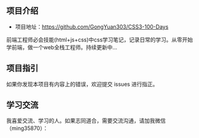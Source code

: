 

## 项目介绍

- 项目地址：<https://github.com/GongYuan303/CSS3-100-Days>

前端工程师必会技能(html+js+css)中css学习笔记，记录日常的学习。从零开始学前端，做一个web全栈工程师。持续更新中...


## 项目指引


如果你发现本项目有内容上的错误，欢迎提交 issues 进行指正。

## 学习交流

我喜爱交流、学习的人。如果志同道合，需要交流沟通，请加我微信（ming35870）：

<!-- ![](http://img.smyhvae.com/20190101.png) -->

